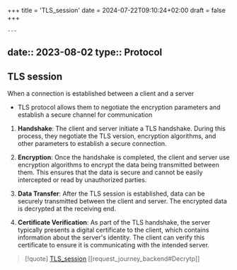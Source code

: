 +++
title = 'TLS_session'
date = 2024-07-22T09:10:24+02:00
draft = false
+++

    ---
date:: 2023-08-02
type:: Protocol
---
## TLS session 
When a connection is established between a client and a server
- TLS protocol allows them to negotiate the encryption parameters and establish a secure channel for communication

1. **Handshake**: The client and server initiate a TLS handshake. During this process, they negotiate the TLS version, encryption algorithms, and other parameters to establish a secure connection.
    
2. **Encryption**: Once the handshake is completed, the client and server use encryption algorithms to encrypt the data being transmitted between them. This ensures that the data is secure and cannot be easily intercepted or read by unauthorized parties.
    
3. **Data Transfer**: After the TLS session is established, data can be securely transmitted between the client and server. The encrypted data is decrypted at the receiving end.
    
4. **Certificate Verification**: As part of the TLS handshake, the server typically presents a digital certificate to the client, which contains information about the server's identity. The client can verify this certificate to ensure it is communicating with the intended server.

>[!quote] [TLS_session](/TLS_session.md) [[request_journey_backend#Decrytp]]
